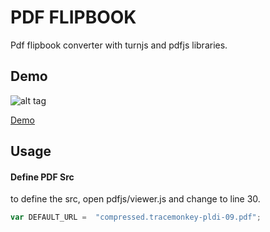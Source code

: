 # PDF FLIPBOOK
Pdf flipbook converter with turnjs and pdfjs libraries.

## Demo
![alt tag](http://eray.info/demo/pdf-flipbook/ompressed.tracemonkey-pldi-09.pdf20161028171848.gif)

[Demo](https://kiss7001.github.io/pdf-flipbook/)

## Usage

#### Define PDF Src

to define the src, open pdfjs/viewer.js and change to line 30.
```javascript
var DEFAULT_URL =  "compressed.tracemonkey-pldi-09.pdf";
```

 
